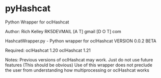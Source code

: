 pyHashcat
=========

Python Wrapper for oclHashcat

Author: Rich Kelley RK5DEVMAIL [A T] gmail [D O T] com

HashcatWrapper.py - Python wrapper for oclHashcat
VERSION 0.0.2 BETA

   Required: oclHashcat 1.20
             oclHashcat 1.21

   Notes: Previous versions of oclHashcat may work. Just do not use future features (This should be obvious)
          Use of this wrapper does not preclude the user from understanding how multiprocessing or oclHashcat works
